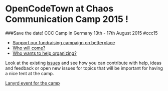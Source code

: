 # OpenCodeTown at Chaos Communication Camp 2015 !
###Save the date! CCC Camp in Germany 13th - 17th August 2015 #ccc15

* [Support our fundraising campaign on betterplace](https://www.betterplace.org/en/projects/30076-an-assembly-on-chaos-communication-camp-providing-free-teaching)
* [Who will come?](https://github.com/rubytown/Chaos-Communication-Camp-2015/issues/1)
* [Who wants to help organizing?](https://github.com/rubytown/Chaos-Communication-Camp-2015/issues/2)

Look at the existing [issues](https://github.com/rubytown/Chaos-Communication-Camp-2015/issues/) and see how you can contribute with help, ideas and feedback or open new issues for topics that will be important for having a nice tent at the camp.

[Lanyrd event for the camp](http://lanyrd.com/2015/chaos-communication-camp/)
